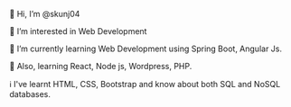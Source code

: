 👋 Hi, I’m @skunj04

👀 I’m interested in Web Development

🌱 I’m currently learning Web Development using Spring Boot, Angular Js.

🌱 Also, learning React, Node js, Wordpress, PHP.

ℹ I've learnt HTML, CSS, Bootstrap and know about both SQL and NoSQL databases.
